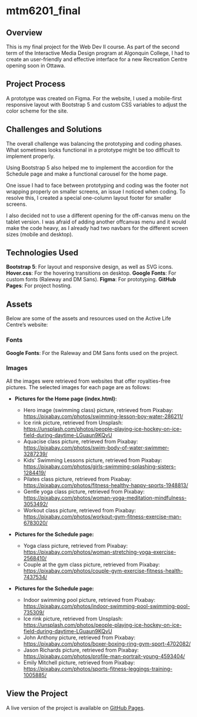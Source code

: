# mtm6201_final
## Overview
This is my final project for the Web Dev II course. As part of the second term of the Interactive Media Design program at Algonquin College, I had to create an user-friendly and effective interface for a new Recreation Centre opening soon in Ottawa. 

## Project Process
A prototype was created on Figma. For the website, I used a mobile-first responsive layout with Bootstrap 5 and custom CSS variables to adjust the color scheme for the site. 

## Challenges and Solutions
The overall challenge was balancing the prototyping and coding phases. What sometimes looks functional in a prototype might be too difficult to implement properly. 

Using Bootstrap 5 also helped me to implement the accordion for the Schedule page and make a functional carousel for the home page.

One issue I had to face between prototyping and coding was the footer not wrapping properly on smaller screens, an issue I noticed when coding. To resolve this, I created a special one-column layout footer for smaller screens.

I also decided not to use a different opening for the off-canvas menu on the tablet version. I was afraid of adding another offcanvas menu and it would make the code heavy, as I already had two navbars for the different screen sizes (mobile and desktop). 

## Technologies Used
**Bootstrap 5**: For layout and responsive design, as well as SVG icons.
**Hover.css**: For the hovering transitions on desktop. 
**Google Fonts**: For custom fonts (Raleway and DM Sans).
**Figma**: For prototyping.
**GitHub Pages**: For project hosting. 


## Assets
Below are some of the assets and resources used on the Active Life Centre’s website:

### Fonts
**Google Fonts**: For the Raleway and DM Sans fonts used on the project.

### Images
All the images were retrieved from websites that offer royalties-free pictures. The selected images for each page are as follows:

- **Pictures for the Home page (index.html):**
    - Hero image (swimming class) picture, retrieved from Pixabay: https://pixabay.com/photos/swimming-lesson-boy-water-286211/ 
    - Ice rink picture, retrieved from Unsplash: https://unsplash.com/photos/people-playing-ice-hockey-on-ice-field-during-daytime-LGuaun9KQvU 
    - Aquacise class picture, retrieved from Pixabay: https://pixabay.com/photos/swim-body-of-water-swimmer-3287239/
    - Kids' Swimming Lessons picture, retrieved from Pixabay: https://pixabay.com/photos/girls-swimming-splashing-sisters-1284419/ 
    - Pilates class picture, retrieved from Pixabay: https://pixabay.com/photos/fitness-healthy-happy-sports-1948813/ 
    - Gentle yoga class picture, retrieved from Pixabay: https://pixabay.com/photos/woman-yoga-meditation-mindfulness-3053492/ 
    - Workout class picture, retrieved from Pixabay: https://pixabay.com/photos/workout-gym-fitness-exercise-man-6783020/ 

- **Pictures for the Schedule page:**
    - Yoga class picture, retrieved from Pixabay: https://pixabay.com/photos/woman-stretching-yoga-exercise-2568410/ 
    - Couple at the gym class picture, retrieved from Pixabay: https://pixabay.com/photos/couple-gym-exercise-fitness-health-7437534/ 

- **Pictures for the Schedule page:**
    - Indoor swimming pool picture, retrieved from Pixabay: https://pixabay.com/photos/indoor-swimming-pool-swimming-pool-735309/ 
    - Ice rink picture, retrieved from Unsplash: https://unsplash.com/photos/people-playing-ice-hockey-on-ice-field-during-daytime-LGuaun9KQvU 
    - John Anthony picture, retrieved from Pixabay: https://pixabay.com/photos/boxer-boxing-ring-gym-sport-4702082/ 
    - Jason Richards picture, retrieved from Pixabay: https://pixabay.com/photos/profile-man-portrait-young-4593404/ 
    - Emily Mitchell picture, retrieved from Pixabay: https://pixabay.com/photos/sports-fitness-leggings-training-1005885/  

## View the Project
A live version of the project is available on [GitHub Pages](https://will1166.github.io/mtm6201_final/).